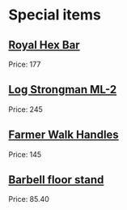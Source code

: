 # Special items #

## [Royal Hex Bar](https://www.kingsbox.it/en/product/royal-hex-bar/) ##
Price: 177

## [Log Strongman ML-2](https://www.kingsbox.it/en/product/strongman-log/) ##
Price: 245

## [Farmer Walk Handles](https://www.kingsbox.it/en/product/farmers-walk-handles/) ##
Price: 145

## [Barbell floor stand](https://www.kingsbox.it/en/product/cylinder-floor-stand/)
Price: 85.40
